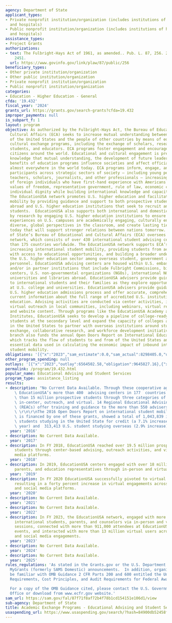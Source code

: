 ```yaml
---
agency: Department of State
applicant_types:
- Private nonprofit institution/organization (includes institutions of higher education
  and hospitals)
- Public nonprofit institution/organization (includes institutions of higher education
  and hospitals)
assistance_types:
- Project Grants
authorizations:
- text: The Fulbright-Hays Act of 1961, as amended.. Pub. L. 87, 256. 22 U.S.C. &sect;
    2451.
  url: https://www.govinfo.gov/link/plaw/87/public/256
beneficiary_types:
- Other private institution/organization
- Other public institution/organization
- Private nonprofit institution/organization
- Public nonprofit institution/organization
categories:
- Education - Higher Education - General
cfda: '19.432'
fiscal_year: '2024'
grants_url: https://grants.gov/search-grants?cfda=19.432
improper_payments: null
is_subpart_f: 1
layout: program
objective: As authorized by the Fulbright-Hays Act, the Bureau of Educational and
  Cultural Affairs (ECA) seeks to increase mutual understanding between the people
  of the United States and the people of other countries by means of educational and
  cultural exchange programs, including the exchange of scholars, researchers, professionals,
  students, and educators. ECA programs foster engagement and encourage dialogue with
  citizens around the world. Educational and cultural engagement is premised on the
  knowledge that mutual understanding, the development of future leaders, and the
  benefits of education programs influence societies and affect official decision-making
  almost everywhere in the world today. ECA programs inform, engage, and influence
  participants across strategic sectors of society – including young people, women,
  teachers, scholars, journalists, and other professionals – increasing the number
  of foreign individuals who have first-hand experience with Americans and with the
  values of freedom, representative government, rule of law, economic choice, and
  individual dignity while building international knowledge and capacity among Americans.
  The EducationUSA network promotes U.S. higher education and facilitates student
  mobility by providing guidance and support to both prospective student audiences
  abroad and U.S. higher education institutions that seek to recruit and enroll these
  students.  EducationUSA also supports both international and domestic student success
  by research by engaging U.S. higher education institutions to ensure that students'
  experiences on U.S. campuses are academically engaging, culturally enriching, include
  diverse, global perspectives in the classroom, and create lasting ties between individuals
  today that will support stronger relations between nations tomorrow.  The U.S. Department
  of State’s Bureau of Educational and Cultural Affairs (ECA) oversees the EducationUSA
  network, which consists of over 430 international student advising centers in more
  than 175 countries worldwide. The EducationUSA network supports ECA’s mission by
  increasing international student mobility, providing students from across the globe
  with access to educational opportunities, and building a broader understanding of
  the U.S. higher education sector among overseas student, government and academic
  personnel. EducationUSA advising centers are housed within U.S. embassies and consulates
  and/or in partner institutions that include Fulbright Commissions, bi-national cultural
  centers, U.S. non-governmental organizations (NGOs), international NGOs, and/or
  universities and libraries abroad. EducationUSA advisers provide guidance and support
  to international students and their families as they explore opportunities to study
  at U.S. college and universities. EducationUSA advisers provide guidance on the
  U.S. higher education admissions process and offer accurate, comprehensive, and
  current information about the full range of accredited U.S. institutions of higher
  education. Advising activities are conducted via center activities, in-person and
  virtual outreach in local communities, including webinars, virtual recruitment fairs,
  and website content. Through programs like the EducationUSA Academy and Leadership
  Institutes, EducationUSA seeks to develop a pipeline of college-ready international
  students at the secondary level and expand the capacity of colleges and universities
  in the United States to partner with overseas institutions around student and scholar
  exchange, collaborative research, and workforce development initiatives. ECA’s EducationUSA
  branch also funds the annual Open Doors Report on International Educational Exchange
  which tracks the flow of students to and from of the United States and provides
  essential data used in calculating the economic impact of inbound international
  student mobility.
obligations: '[{"x":"2023","sam_estimate":0.0,"sam_actual":8298405.0,"usa_spending_actual":9642972.44},{"x":"2024","sam_estimate":0.0,"sam_actual":8298405.0,"usa_spending_actual":12151943.0},{"x":"2025","sam_estimate":0.0,"sam_actual":8298405.0,"usa_spending_actual":8503311.37}]'
other_program_spending: null
outlays: '[{"x":"2023","outlay":6564502.58,"obligation":9645827.16},{"x":"2024","outlay":0.0,"obligation":12151943.0},{"x":"2025","outlay":0.0,"obligation":8529597.0}]'
permalink: /program/19.432.html
popular_name: Educational Advising and Student Services
program_type: assistance_listing
results:
- description: "No Current Data Available. Through these cooperative agreements/grants,\
    \ EducationUSA’s more than 400  advising centers in 177  countries reached more\
    \ than 15 million prospective students through three categories of advising services:\
    \ in-center, outreach, and virtual. 14 Regional Educational Advising Coordinators\
    \ (REACs) offer training and guidance to the more than 550 advisers at these centers.\
    \ \r\n\r\nThe 2016 Open Doors Report on international student mobility, which\
    \ is financed by one of these grants, showed a total of 1,043,839 international\
    \ students studying in the United State for credit (a 7.1% increase from the previous\
    \ year) and  313,413 U.S. student studying overseas (2.9% increase). "
  year: '2016'
- description: No Current Data Available.
  year: '2017'
- description: In FY 2018, EducationUSA reached over 19.5 million prospective international
    students through center-based advising, outreach activities, and virtual and social
    media platforms.
  year: '2018'
- description: In 2019, EducationUSA centers engaged with over 18 million students,
    parents, and education representatives through in-person and virtual engagements.
  year: '2019'
- description: In FY 2020 EducationUSA successfully pivoted to virtual programming,
    resulting in a forty percent increase in virtual engagements across various websites
    and social media platforms.
  year: '2020'
- description: No Current Data Available.
  year: '2021'
- description: No Current Data Available.
  year: '2022'
- description: In FY 2023, the EducationUSA network, engaged with more than 935,000
    international students, parents, and counselors via in-person and virtual advising
    sessions, connected with more than 911,000 attendees at EducationUSA and industry
    events, and interacted with more than 13 million virtual users across online platforms
    and social media engagements.
  year: '2023'
- description: No Current Data Available.
  year: '2024'
- description: No Current Data Available.
  year: '2025'
rules_regulations: 'As stated in the Grants.gov or the U.S. Department of State''s
  MyGrants (formerly SAMS Domestic) announcements.  In addition, organizations should
  be familiar with OMB Guidance 2 CFR Parts 200 and 600 entitled the Uniform Administrative
  Requirements, Cost Principles, and Audit Requirements for Federal Awards.

  For a copy of the OMB Guidance cited, please contact the U.S. Government Publishing
  Office or download from www.ecfr.gov website.'
sam_url: https://sam.gov/fal/87f71f8af72b4f78b1cd154151e106d1/view
sub-agency: Department of State
title: Academic Exchange Programs - Educational Advising and Student Services
usaspending_url: https://www.usaspending.gov/search/?hash=84900db52458f315184e49e377bab099
---
```

